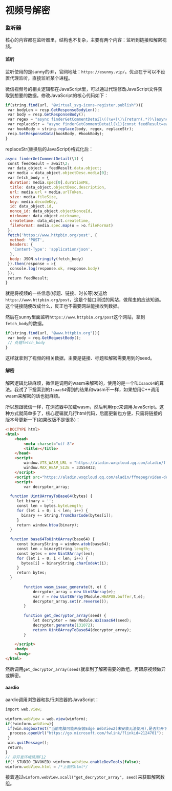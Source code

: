 # 视频号解密

### 监听器

核心的内容都在监听器里，结构也不复杂，主要有两个内容：监听到链接和解密视频。

#### 监听

监听使用的是sunny的dll，官网地址：`https://esunny.vip/`。优点在于可以不设置代理监听，直接监听某个进程。

微信视频号的相关逻辑都在JavaScript里，可以通过代理修改JavaScript文件获取到想要的数据。修改JavaScript的核心代码如下：


```js
if(string.find(url, "@virtual_svg-icons-register.publish")){  
 var bodyLen = resp.GetResponseBodyLen();  
 var body = resp.GetResponseBody();  
 var regex = "async finderGetCommentDetail\((\w+)\)\{return(.*?)\}async";  
 var replaceStr = "async finderGetCommentDetail(\1){const feedResult=await\2;var data_object=feedResult.data.object;var media=data_object.objectDesc.media[0];var fetch_body={duration:media.spec[0].durationMs,title:data_object.objectDesc.description,url:media.url+media.urlToken,size:media.fileSize,key:media.decodeKey,id:data_object.id,nonce_id:data_object.objectNonceId,nickname:data_object.nickname,createtime:data_object.createtime,fileFormat:media.spec.map(o => o.fileFormat)};fetch('https://www.httpbin.org/post',{method:'POST',headers:{'Content-Type':'application/json',},body:JSON.stringify(fetch_body)}).then(response=>{console.log(response.ok,response.body)});return feedResult;}async";  
 var hookBody = string.replace(body, regex, replaceStr);  
 resp.SetResponseData(hookBody, #hookBody);  
}

```


replaceStr(替换后的JavaScript)格式化后：


```js
async finderGetCommentDetail(\1) {  
 const feedResult = await\2;  
 var data_object = feedResult.data.object;  
 var media = data_object.objectDesc.media[0];  
 var fetch_body = {  
  duration: media.spec[0].durationMs,  
  title: data_object.objectDesc.description,  
  url: media.url + media.urlToken,  
  size: media.fileSize,  
  key: media.decodeKey,  
  id: data_object.id,  
  nonce_id: data_object.objectNonceId,  
  nickname: data_object.nickname,  
  createtime: data_object.createtime,  
  fileFormat: media.spec.map(o = >o.fileFormat)  
 };  
 fetch('https://www.httpbin.org/post', {  
  method: 'POST',  
  headers: {  
   'Content-Type': 'application/json',  
  },  
  body: JSON.stringify(fetch_body)  
 }).then(response = >{  
  console.log(response.ok, response.body)  
 });  
 return feedResult;  
}

```


就是将视频的一些信息(标题、链接、时长等)发送给`https://www.httpbin.org/post`，这是个接口测试的网站，做爬虫的应该知道。这个链接随便改成什么，反正也不需要网站能接收到数据。

然后在sunny里面监听`https://www.httpbin.org/post`这个网站，拿到`fetch_body`的数据。


```js
if(string.find(url, "@www.httpbin.org")){  
 var body = req.GetRequestBody();  
 // 处理fetch_body  
}

```


这样就拿到了视频的相关数据，主要是链接、标题和解密需要用到的seed。

#### 解密

解密逻辑比较麻烦，微信是调用的wasm来解密的，使用的是一个叫`Isaac64`的算法。我试了下搜索到的`Isaac64`得到的结果和wasm不一样，如果想用C++调用wasm来解密的话也挺麻烦。

所以想跟微信一样，在浏览器中加载wasm，然后利用rpc来调用JavaScript。这种方式就简单多了，核心逻辑就几行html代码，后面更新也方便，只需将链接的版本号更新一下(如果改版不是很多)：


```html
<!DOCTYPE html>  
<html>  
    <head>  
        <meta charset="utf-8">  
        <title></title>  
    </head>  
    <script>  
        window.VTS_WASM_URL = "https://aladin.wxqcloud.qq.com/aladin/ffmepeg/video-decode/1.2.50/wasm_video_decode.wasm";   
        window.MAX_HEAP_SIZE = 33554432;  
    </script>  
    <script src="https://aladin.wxqcloud.qq.com/aladin/ffmepeg/video-decode/1.2.50/wasm_video_decode.js"></script>  
    <script>  
        var decryptor_array;  
          
  function Uint8ArrayToBase64(bytes) {  
     let binary = '';  
     const len = bytes.byteLength;  
     for (let i = 0; i < len; i++) {  
       binary += String.fromCharCode(bytes[i]);  
     }  
     return window.btoa(binary);  
  }  
    
  function base64ToUint8Array(base64) {  
     const binaryString = window.atob(base64);   
     const len = binaryString.length;  
     const bytes = new Uint8Array(len);  
     for (let i = 0; i < len; i++) {  
       bytes[i] = binaryString.charCodeAt(i);  
     }  
     return bytes;  
  }  
    
        function wasm_isaac_generate(t, e) {  
            decryptor_array = new Uint8Array(e);  
            var r = new Uint8Array(Module.HEAPU8.buffer,t,e);  
            decryptor_array.set(r.reverse());  
        }  
  
        function get_decryptor_array(seed) {  
            let decryptor = new Module.WxIsaac64(seed);  
            decryptor.generate(131072);  
            return Uint8ArrayToBase64(decryptor_array);  
        }  
          
    </script>  
    <body>  
    </body>  
</html>
```


然后调用`get_decryptor_array(seed)`就拿到了解密需要的数组，再跟原视频做异或解密。

#### aardio

aardio调用浏览器和执行浏览器的JavaScript：


```js
import web.view;  
   
winform.webView = web.view(winform);  
if(!winform.webView){  
 if(win.msgboxTest("当前电脑可能未安装Edge WebView2(未安装无法使用),是否打开下载地址？","错误提示", winform)){  
  process.openUrl("https://go.microsoft.com/fwlink/?linkid=2124701");  
 }  
 win.quitMessage();  
 return;  
}  
// 非开发环境禁用F12  
if(!_STUDIO_INVOKED) winform.webView.enableDevTools(false);  
winform.webView.html = /*上面的html*/

```


接着通过`winform.webView.xcall("get_decryptor_array", seed)`来获取解密数组。